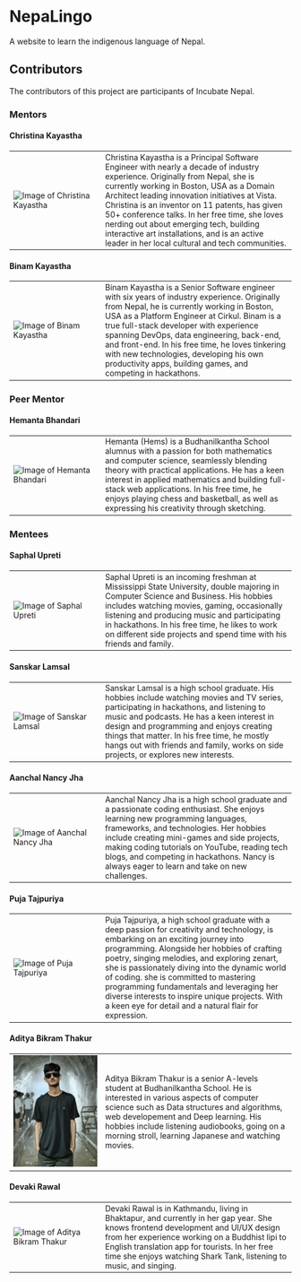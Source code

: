 # NepaLingo

A website to learn the indigenous language of Nepal.

## Contributors

The contributors of this project are participants of Incubate Nepal.

### Mentors

#### Christina Kayastha

<table>
    <tr>
        <td width=150>
            <img src="README-photos/christinakayastha.png" alt="Image of Christina Kayastha"/>
        </td>
        <td>
            Christina Kayastha is a Principal Software Engineer with nearly a decade of industry experience. Originally from Nepal, she is currently working in Boston, USA as a Domain Architect leading innovation initiatives at Vista. Christina is an inventor on 11 patents, has given 50+ conference talks. In her free time, she loves nerding out about emerging tech, building interactive art installations, and is an active leader in her local cultural and tech communities.
        </td>
    </tr>
</table>

#### Binam Kayastha

<table>
    <tr>
        <td width=150>
            <img src="README-photos/binamkayastha.png" alt="Image of Binam Kayastha"/>
        </td>
        <td>
            Binam Kayastha is a Senior Software engineer with six years of industry experience. Originally from Nepal, he is currently working in Boston, USA as a Platform Engineer at Cirkul. Binam is a true full-stack developer with experience spanning DevOps, data engineering, back-end, and front-end. In his free time, he loves tinkering with new technologies, developing his own productivity apps, building games, and competing in hackathons.
        </td>
    </tr>
</table>

### Peer Mentor
#### Hemanta Bhandari
<table>
    <tr>
        <td width=150>
            <img src="README-photos/hemsbhandari.jpg" alt="Image of Hemanta Bhandari"/>
        </td>
        <td>
            Hemanta (Hems) is a Budhanilkantha School alumnus with a passion for both mathematics and computer science, seamlessly blending theory with practical applications. He has a keen interest in applied mathematics and building full-stack web applications. In his free time, he enjoys playing chess and basketball, as well as expressing his creativity through sketching.
        </td>
    </tr>
</table>

### Mentees

#### Saphal Upreti
<table>
    <tr>
        <td width=150>
            <img src="README-photos/saphalupreti.jpg" alt="Image of Saphal Upreti"/>
        </td>
        <td>
            Saphal Upreti is an incoming freshman at Mississippi State University, double majoring in Computer Science and Business. His hobbies includes watching movies, gaming, occasionally listening and producing music and participating in hackathons. In his free time, he likes to work on different side projects and spend time with his friends and family. 
        </td>
    </tr>
</table>

#### Sanskar Lamsal

<table>
    <tr>
        <td width=150>
            <img src="README-photos/sanskar.jpg" alt="Image of Sanskar Lamsal"/>
        </td>
        <td>
            Sanskar Lamsal is a high school graduate. His hobbies include watching movies and TV series, participating in hackathons, and listening to music and podcasts. He has a keen interest in design and programming and enjoys creating things that matter. In his free time, he mostly hangs out with friends and family, works on side projects, or explores new interests.
        </td>
    </tr>
</table>

#### Aanchal Nancy Jha

<table>
    <tr>
        <td width=150>
            <img src="README-photos/Nancy.png" alt="Image of Aanchal Nancy Jha"/>
        </td>
        <td>
            Aanchal Nancy Jha is a high school graduate and a passionate coding enthusiast. She enjoys learning new programming languages, frameworks, and technologies. Her hobbies include creating mini-games and side projects, making coding tutorials on YouTube, reading tech blogs, and competing in hackathons. Nancy is always eager to learn and take on new challenges.
        </td>
    </tr>
</table>

#### Puja Tajpuriya
<table>
    <tr>
        <td width=150>
            <img src="README-photos/puja.png" alt="Image of Puja Tajpuriya"/>
        </td>
        <td>
            Puja Tajpuriya, a high school graduate with a deep passion for creativity and technology, is embarking on an exciting journey into programming. Alongside her hobbies of crafting poetry, singing melodies, and exploring zenart, she is passionately diving into the dynamic world of coding. she is committed to mastering programming fundamentals and leveraging her diverse interests to inspire unique projects. With a keen eye for detail and a natural flair for expression.
        </td>
    </tr>
</table>

#### Aditya Bikram Thakur    
<table>
    <tr>
        <td width=150>
            <img src="README-photos/aditya.jpeg" alt="Image of Aditya Bikram Thakur"/>
        </td>
        <td>
            Aditya Bikram Thakur is a senior A-levels student at Budhanilkantha School. He is interested in various aspects of computer science such as Data structures and algorithms, web developement and Deep learning. His hobbies include listening audiobooks, going on a morning stroll, learning Japanese and watching movies. 
        </td>
    </tr>
</table>

#### Devaki Rawal

<table>
    <tr>
        <td width=150>
            <img src="README-photos/devakirawal.jpeg" alt="Image of Aditya Bikram Thakur"/>
        </td>
        <td>
            Devaki Rawal is in Kathmandu, living in Bhaktapur, and currently in her gap year. She knows frontend development and UI/UX design from her experience working on a Buddhist lipi to English translation app for tourists. In her free time she enjoys watching Shark Tank, listening to music, and singing.
        </td>
    </tr>
</table>
